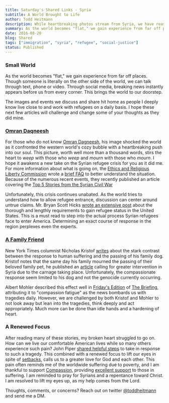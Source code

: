 ```yaml
---
title: Saturday's Shared Links - Syria
subtitle: A World Brought to Life
author: Todd Heitmann
description: While heartbreaking photos stream from Syria, we have reason for hope. I share a few articles that help us process, and understand the Syrian refugee crisis.
summary: As the world becomes "flat," we gain experience from far off places. Though someone is literally on the other side of the world, we can talk through text, phone or video. Through social media, breaking news instantly appears before us from every corner. This brings the world to our doorstep.
date: 2016-08-20
blog: Shared
tags: ["immigration", "syria", "refugee", "social-justice"]
status: Published
---
```


### Small World

As the world becomes "flat," we gain experience from far off places. Though someone is literally on the other side of the world, we can talk through text, phone or video. Through social media, breaking news instantly appears before us from every corner. This brings the world to our doorstep.

The images and events we discuss and share hit home as people I deeply know live close to and work with refugees on a daily basis. I hope these next few articles will challenge and change some of your thoughts as they did mine.

### [Omran Daqneesh](http://www.nytimes.com/2016/08/19/world/middleeast/omran-daqneesh-syria-aleppo.html)

For those who do not know [Omran Dagneesh](http://www.nytimes.com/2016/08/19/world/middleeast/omran-daqneesh-syria-aleppo.html), his image shocked the world as it confronted the western world's cozy bubble with a heartbreaking push into our soul. This picture, worth well more than a thousand words, stirs the heart to *weep* with those who *weep* and *mourn* with those who *mourn*. I hope it awakens a new take on the Syrian refugee crisis for you as it did me. For more information about what is going on, the [Ethics and Religious Liberty Commission](http://erlc.com/about) wrote a [brief FAQ](http://erlc.com/resource-library/articles/explainer-what-you-should-know-about-the-syrian-refugee-controversy) to better understand the situation. Because of the numerous recent events, they recently published an article covering the [Top 5 Stories from the Syrian Civil War](http://erlc.com/resource-library/articles/top-5-stories-from-the-syrian-civil-war)

Unfortunately, this crisis continues unabated. As the world tries to understand how to allow refugee entrance, discussion can center around untrue claims. Mr. Bryan Scott Hicks [wrote an extensive post](https://www.facebook.com/BryanScottHicks/posts/1187326084630475) about the thorough and lengthly requirements to gain refugee status in the United States. This is a must read to step into the actual process Syrian refugees face to enter America. Determining an exact course of response in the region perplexes even the experts.

### [A Family Friend](http://www.nytimes.com/2016/08/18/opinion/but-what-if-my-dog-had-been-a-syrian.html)

New York Times columnist Nicholas Kristof [writes](http://www.nytimes.com/2016/08/18/opinion/but-what-if-my-dog-had-been-a-syrian.html) about the stark contrast between the response to human suffering and the passing of his family dog. Kristof notes that the same day his family mourned the passing of their beloved family pet, he published an [article](http://www.nytimes.com/2016/08/11/opinion/obamas-worst-mistake.html) calling for greater intervention in Syria due to the carnage taking place. Unfortunately, the compassionate response seem limited to his dog and not the genocide currently occurring.

Albert Mohler described this effect well in [Friday's Edition](http://www.albertmohler.com/2016/08/19/briefing-08-19-16/) of [The Briefing](http://www.albertmohler.com/the-briefing/), attributing it to "compassion fatigue" as the news bombards us with tragedies daily. However, we are challenged by both Kristof and Mohler to not look away but lean into the tragedies, think deeply and act appropriately. Much more can be done than idle hands and a hardening of heart.

### A Renewed Focus

After reading many of these stories, my broken heart struggled to go on. How can we live our comfortable American lives while so many others experience such pain? John Piper [shared helpful steps](http://www.desiringgod.org/interviews/how-should-we-respond-to-calamity-in-the-news) to take in response to such a tragedy. This combined with a renewed focus to lift our eyes in spite of [setbacks](http://www.desiringgod.org/interviews/even-in-setbacks-god-is-lacing-your-life-into-an-infinite-storyline), calls us to a greater love for God and each other. This pain often reminds me of the worldwide suffering due to poverty, and I am thankful to support [Compassion](http://www.compassion.com/), providing [excellent support](http://toddheitmann.com/why-i-support-compassion) to those in suffering. I am reminded to pray for Syrians and a repentance toward Christ. I am resolved to lift my eyes up, as my help comes from the Lord.

Thoughts, comments, or concerns? Reach out on twitter [@toddheitmann](https://twitter.com/toddheitmann) and send me a DM.
